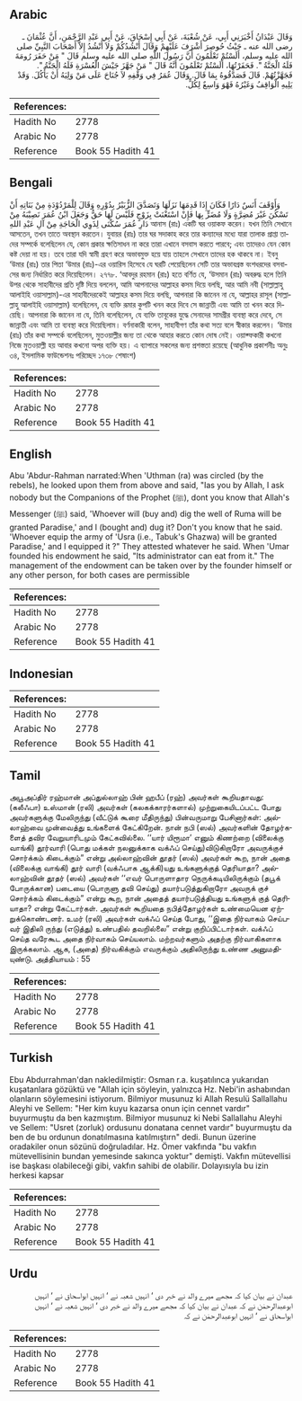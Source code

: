 ## Arabic


<div dir="rtl" lang="ar" style={{fontSize:'larger',backgroundColor:'#f8f9fa',padding:20}}>
وَقَالَ عَبْدَانُ أَخْبَرَنِي أَبِي، عَنْ شُعْبَةَ، عَنْ أَبِي إِسْحَاقَ، عَنْ أَبِي عَبْدِ الرَّحْمَنِ، أَنَّ عُثْمَانَ ـ رضى الله عنه ـ حَيْثُ حُوصِرَ أَشْرَفَ عَلَيْهِمْ وَقَالَ أَنْشُدُكُمْ وَلاَ أَنْشُدُ إِلاَّ أَصْحَابَ النَّبِيِّ صلى الله عليه وسلم، أَلَسْتُمْ تَعْلَمُونَ أَنَّ رَسُولَ اللَّهِ صلى الله عليه وسلم قَالَ ‏"‏ مَنْ حَفَرَ رُومَةَ فَلَهُ الْجَنَّةُ ‏"‏‏.‏ فَحَفَرْتُهَا، أَلَسْتُمْ تَعْلَمُونَ أَنَّهُ قَالَ ‏"‏ مَنْ جَهَّزَ جَيْشَ الْعُسْرَةِ فَلَهُ الْجَنَّةُ ‏"‏‏.‏ فَجَهَّزْتُهُمْ‏.‏ قَالَ فَصَدَّقُوهُ بِمَا قَالَ‏.‏ وَقَالَ عُمَرُ فِي وَقْفِهِ لاَ جُنَاحَ عَلَى مَنْ وَلِيَهُ أَنْ يَأْكُلَ‏.‏ وَقَدْ يَلِيهِ الْوَاقِفُ وَغَيْرُهُ فَهْوَ وَاسِعٌ لِكُلٍّ‏.‏
</div>
<div style={{backgroundColor:'#f8f9fa',padding:20, marginBottom: 10}}><table> <thead> <tr> <th>References:</th> <th></th> </tr> </thead> <tbody><tr><td>Hadith No</td><td>2778</td></tr><tr><td>Arabic No</td><td>2778</td></tr><tr><td>Reference</td><td>Book 55 Hadith 41</td></tr></tbody></table></div>

## Bengali


<div dir="ltr" lang="bn" style={{fontSize:'larger',backgroundColor:'#f8f9fa',padding:20}}>
وَأَوْقَفَ أَنَسٌ دَارًا فَكَانَ إِذَا قَدِمَهَا نَزَلَهَا وَتَصَدَّقَ الزُّبَيْرُ بِدُوْرِهِ وَقَالَ لِلْمَرْدُوْدَةِ مِنْ بَنَاتِهِ أَنْ تَسْكُنَ غَيْرَ مُضِرَّةٍ وَلَا مُضَرٍّ بِهَا فَإِنْ اسْتَغْنَتْ بِزَوْجٍ فَلَيْسَ لَهَا حَقٌّ وَجَعَلَ ابْنُ عُمَرَ نَصِيْبَهُ مِنْ دَارِ عُمَرَ سُكْنَى لِذَوِي الْحَاجَةِ مِنْ آلِ عَبْدِ اللهِ আনাস (রাঃ) একটি ঘর ওয়াকফ করেন। যখন তিনি সেখানে আসতেন, তখন তাতে অবস্থান করতেন। যুবায়র (রাঃ) তার ঘর সদাকাহ করে তার কন্যাদের মধ্যে যারা তালাক প্রাপ্তা তাদের সম্পর্কে বলেছিলেন যে, কোন প্রকার ক্ষতিসাধন না করে তারা এখানে বসবাস করতে পারবে; এবং তাদেরও যেন কোন কষ্ট দেয়া না হয়। তবে তারা যদি স্বামী গ্রহণ করে অভাবমুক্ত হয়ে যায় তাহলে সেখানে তাদের হক থাকবে না। ইবনু ‘উমার (রাঃ) তার পিতা ‘উমার (রাঃ)-এর ওয়ারিস হিসেবে যে ঘরটি পেয়েছিলেন সেটি তার অভাবগ্রস্ত বংশধরদের বসবাসের জন্য নির্ধারিত করে দিয়েছিলেন। ২৭৭৮. ‘আবদুর রহমান (রাঃ) হতে বর্ণিত যে, ‘উসমান (রাঃ) অবরুদ্ধ হলে তিনি উপর থেকে সাহাবীদের প্রতি দৃষ্টি দিয়ে বললেন, আমি আপনাদের আল্লাহর কসম দিয়ে বলছি, আর আমি নবী (সাল্লাল্লাহু আলাইহি ওয়াসাল্লাম)-এর সাহাবীদেরকেই আল্লাহর কসম দিয়ে বলছি, আপনারা কি জানেন না যে, আল্লাহর রাসূল (সাল্লাল্লাহু আলাইহি ওয়াসাল্লাম) বলেছিলেন, যে ব্যক্তি রূমার কুপটি খনন করে দিবে সে জান্নাতী এবং আমি তা খনন করে দিয়েছি। আপনারা কি জানেন না যে, তিনি বলেছিলেন, যে ব্যক্তি তাবূকের যুদ্ধে সেনাদের সামগ্রীর ব্যবস্থা করে দেবে, সে জান্নাতী এবং আমি তা ব্যবস্থা করে দিয়েছিলাম। বর্ণনাকারী বলেন, সাহাবীগণ তাঁর কথা সত্য বলে স্বীকার করলেন। ‘উমার (রাঃ) তাঁর কথা সম্পর্কে বলেছিলেন, মুতওয়াল্লীর জন্য তা থেকে আহার করতে কোন দোষ নেই। ওয়াক্ফকারী কখনো নিজে মুতওয়াল্লী হয় আবার কখনো অপর ব্যক্তি হয়। এ ব্যাপারে সকলের জন্য প্রশস্ততা রয়েছে (আধুনিক প্রকাশনীঃ অনুঃ ৩৪, ইসলামিক ফাউন্ডেশনঃ পরিচ্ছেদ ১৭৩৮ শেষাংশ)
</div>
<div style={{backgroundColor:'#f8f9fa',padding:20, marginBottom: 10}}><table> <thead> <tr> <th>References:</th> <th></th> </tr> </thead> <tbody><tr><td>Hadith No</td><td>2778</td></tr><tr><td>Arabic No</td><td>2778</td></tr><tr><td>Reference</td><td>Book 55 Hadith 41</td></tr></tbody></table></div>

## English


<div dir="ltr" lang="en" style={{fontSize:'larger',backgroundColor:'#f8f9fa',padding:20}}>
Abu 'Abdur-Rahman narrated:When 'Uthman (ra) was circled (by the rebels), he looked upon them from above and said, "Ias you by Allah, I ask nobody but the Companions of the Prophet (ﷺ), dont you know that Allah's Messenger (ﷺ) said, 'Whoever will (buy and) dig the well of Ruma will be granted Paradise,' and I (bought and) dug it? Don't you know that he said. 'Whoever equip the army of 'Usra (i.e., Tabuk's Ghazwa) will be granted Paradise,' and I equipped it ?" They attested whatever he said. When 'Umar founded his endowment he said, "Its administrator can eat from it." The management of the endowment can be taken over by the founder himself or any other person, for both cases are permissible
</div>
<div style={{backgroundColor:'#f8f9fa',padding:20, marginBottom: 10}}><table> <thead> <tr> <th>References:</th> <th></th> </tr> </thead> <tbody><tr><td>Hadith No</td><td>2778</td></tr><tr><td>Arabic No</td><td>2778</td></tr><tr><td>Reference</td><td>Book 55 Hadith 41</td></tr></tbody></table></div>

## Indonesian


<div dir="ltr" lang="id" style={{fontSize:'larger',backgroundColor:'#f8f9fa',padding:20}}>

</div>
<div style={{backgroundColor:'#f8f9fa',padding:20, marginBottom: 10}}><table> <thead> <tr> <th>References:</th> <th></th> </tr> </thead> <tbody><tr><td>Hadith No</td><td>2778</td></tr><tr><td>Arabic No</td><td>2778</td></tr><tr><td>Reference</td><td>Book 55 Hadith 41</td></tr></tbody></table></div>

## Tamil


<div dir="ltr" lang="ta" style={{fontSize:'larger',backgroundColor:'#f8f9fa',padding:20}}>
அபூஅப்திர் ரஹ்மான் அப்துல்லாஹ் பின் ஹபீப் (ரஹ்) அவர்கள் கூறியதாவது: (கலீஃபா) உஸ்மான் (ரலி) அவர்கள் (கலகக்காரர்களால்) முற்றுகையிடப்பட்ட போது அவர்களுக்கு மேலிருந்து (வீட்டுக் கூரை மீதிருந்து) பின்வருமாறு பேசினார்கள்: அல்லாஹ்வை முன்வைத்து உங்களைக் கேட்கிறேன். நான் நபி (ஸல்) அவர்களின் தோழர்களைத் தவிர வேறுயாரிடமும் கேட்கவில்லை. ‘‘யார் யிரூமா’ எனும் கிணற்றை (விலைக்கு வாங்கி) தூர்வாரி (பொது மக்கள் நலனுக்காக வக்ஃப் செய்து)விடுகிறாரோ அவருக்குச் சொர்க்கம் கிடைக்கும்” என்று அல்லாஹ்வின் தூதர் (ஸல்) அவர்கள் கூற, நான் அதை (விலைக்கு வாங்கி) தூர் வாரி (வக்ஃபாக ஆக்கி)யது உங்களுக்குத் தெரியாதா? அல்லாஹ்வின் தூதர் (ஸல்) அவர்கள் ‘‘எவர் பொருளாதார நெருக்கடியிலிருக்கும் (தபூக் போருக்கான) படையை (பொருளு தவி செய்து) தயார்படுத்துகிறாரோ அவருக் குச் சொர்க்கம் கிடைக்கும்” என்று கூற, நான் அதைத் தயார்படுத்தியது உங்களுக் குத் தெரியாதா? என்று கேட்டார்கள். அவர்கள் கூறியதை நபித்தோழர்கள் உண்மையென ஏற்றுக்கொண்டனர். உமர் (ரலி) அவர்கள் வக்ஃப் செய்த போது, ‘‘இதை நிர்வாகம் செய்பவர் இதிலி ருந்து (எடுத்து) உண்பதில் தவறில்லை” என்று குறிப்பிட்டார்கள். வக்ஃப் செய்த வரேகூட அதை நிர்வாகம் செய்யலாம். மற்றவர்களும் அதற்கு நிர்வாகிகளாக இருக்கலாம். ஆக, (அதை) நிர்வகிக்கும் எவருக்கும் அதிலிருந்து உண்ண அனுமதியுண்டு. அத்தியாயம் : 55
</div>
<div style={{backgroundColor:'#f8f9fa',padding:20, marginBottom: 10}}><table> <thead> <tr> <th>References:</th> <th></th> </tr> </thead> <tbody><tr><td>Hadith No</td><td>2778</td></tr><tr><td>Arabic No</td><td>2778</td></tr><tr><td>Reference</td><td>Book 55 Hadith 41</td></tr></tbody></table></div>

## Turkish


<div dir="ltr" lang="tr" style={{fontSize:'larger',backgroundColor:'#f8f9fa',padding:20}}>
Ebu Abdurrahman'dan nakledilmiştir: Osman r.a. kuşatılınca yukarıdan kuşatanlara gözüktü ve "Allah için söyleyin, yalnızca Hz. Nebi'in ashabından olanların söylemesini istiyorum. Bilmiyor musunuz ki Allah Resulü Sallallahu Aleyhi ve Sellem: "Her kim kuyu kazarsa onun için cennet vardır" buyurmuştu da ben kazmıştım. Bilmiyor musunuz ki Nebi Sallallahu Aleyhi ve Sellem: "Usret (zorluk) ordusunu donatana cennet vardır" buyurmuştu da ben de bu ordunun donatılmasına katılmıştırn" dedi. Bunun üzerine oradakiler onun sözünü doğruladılar. Hz. Ömer vakfında "bu vakfın mütevellisinin bundan yemesinde sakınca yoktur" demişti. Vakfın mütevellisi ise başkası olabileceği gibi, vakfın sahibi de olabilir. Dolayısıyla bu izin herkesi kapsar
</div>
<div style={{backgroundColor:'#f8f9fa',padding:20, marginBottom: 10}}><table> <thead> <tr> <th>References:</th> <th></th> </tr> </thead> <tbody><tr><td>Hadith No</td><td>2778</td></tr><tr><td>Arabic No</td><td>2778</td></tr><tr><td>Reference</td><td>Book 55 Hadith 41</td></tr></tbody></table></div>

## Urdu


<div dir="rtl" lang="ur" style={{fontSize:'larger',backgroundColor:'#f8f9fa',padding:20}}>
عبدان نے بیان کیا کہ مجھے میرے والد نے خبر دی ‘ انہیں شعبہ نے ‘ انہیں ابواسحاق نے ‘ انہیں ابوعبدالرحمٰن نے کہ عبدان نے بیان کیا کہ مجھے میرے والد نے خبر دی ‘ انہیں شعبہ نے ‘ انہیں ابواسحاق نے ‘ انہیں ابوعبدالرحمٰن نے کہ
</div>
<div style={{backgroundColor:'#f8f9fa',padding:20, marginBottom: 10}}><table> <thead> <tr> <th>References:</th> <th></th> </tr> </thead> <tbody><tr><td>Hadith No</td><td>2778</td></tr><tr><td>Arabic No</td><td>2778</td></tr><tr><td>Reference</td><td>Book 55 Hadith 41</td></tr></tbody></table></div>